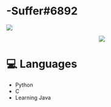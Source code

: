 # -Suffer#6892
<img src=![64786f790030895a9e99e54b1a2fb22a](https://i.imgur.com/qtfZIQV.gif) />

<p align="center">

<a href="https://dsc.bio/357272892771270656">
  <img src="https://lanyard.cnrad.dev/api/500787513330499584?theme=light&bg=9ecf80&animated=true&hideDiscrim=true&borderRadius=30px&idleMessage=Probably%20doing%20something%20else..." />
</a>

# 💻 Languages

- Python
- C
- Learning Java

